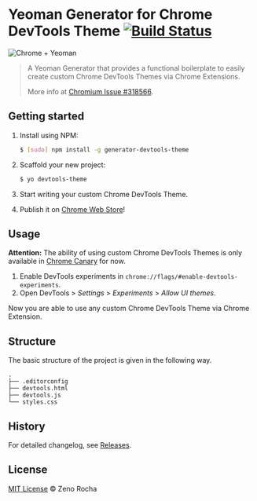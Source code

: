 # Yeoman Generator for Chrome DevTools Theme [![Build Status](https://secure.travis-ci.org/zenorocha/generator-devtools-theme.png?branch=master)](https://travis-ci.org/zenorocha/generator-devtools-theme)

![Chrome + Yeoman](https://cloud.githubusercontent.com/assets/398893/3528084/997c7862-078b-11e4-9625-abb02d039f83.png)

> A Yeoman Generator that provides a functional boilerplate to easily create
> custom Chrome DevTools Themes via Chrome Extensions.
>
> More info at [Chromium Issue #318566](https://code.google.com/p/chromium/issues/detail?id=318566).

## Getting started

1. Install using NPM:

    ```sh
    $ [sudo] npm install -g generator-devtools-theme
    ```

2. Scaffold your new project:

    ```sh
    $ yo devtools-theme
    ```

3. Start writing your custom Chrome DevTools Theme.
4. Publish it on [Chrome Web Store](https://chrome.google.com/webstore/)!

## Usage

**Attention:** The ability of using custom Chrome DevTools Themes is only
available in [Chrome Canary](https://www.google.com/intl/en/chrome/browser/canary.html) for now.

1. Enable DevTools experiments in `chrome://flags/#enable-devtools-experiments`.
2. Open DevTools > *Settings* > *Experiments* > *Allow UI themes*.

Now you are able to use any custom Chrome DevTools Theme via Chrome Extension.

## Structure

The basic structure of the project is given in the following way.

```
.
├── .editorconfig
├── devtools.html
├── devtools.js
└── styles.css
```

## History

For detailed changelog, see [Releases](https://github.com/zenorocha/generator-devtools-theme/releases).

## License

[MIT License](http://zenorocha.mit-license.org/) © Zeno Rocha
